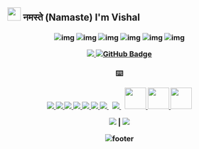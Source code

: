<h2><img src="https://i.pinimg.com/originals/92/59/8f/92598f86d39965bbc493ce8b3f141d2d.gif" width="30"/> नमस्ते (Namaste) I'm Vishal <img 

</em></p>


<h3 align="center">




 

![img](https://custom-icon-badges.herokuapp.com/badge/Repo-blue.svg?logo=repo)
![img](https://custom-icon-badges.herokuapp.com/badge/Star-yellow.svg?logo=star)
![img](https://custom-icon-badges.herokuapp.com/badge/Issue-red.svg?logo=issue)
![img](https://custom-icon-badges.herokuapp.com/badge/Fork-orange.svg?logo=fork)
![img](https://custom-icon-badges.herokuapp.com/badge/Commit-green.svg?logo=commit)
![img](https://custom-icon-badges.herokuapp.com/badge/Pull%20Request-purple.svg?logo=pr)



  <a href="https://github.com/VishalCodez/github-profile-views-counter">
    <img src="https://komarev.com/ghpvc/?username=VishalCodez">
</a>
<a href="https://github.com/VishalCodez?tab=followers"><img src="https://img.shields.io/github/followers/VishalCodez?label=Followers&style=social" alt="GitHub Badge"></a>
  </h3>
  



<h3 align="center">
  ⌨️
  </p>
    <a href="https://www.w3schools.com/c/" target="_blank"> <img src="https://img.icons8.com/color/48/000000/c-programming.png"/> </a>
    <a href="https://www.w3schools.com/cpp/cpp_intro.asp" target="_blank"> <img src="https://img.icons8.com/color/48/000000/c-plus-plus-logo.png"/> </a>
    <a href="https://www.python.org/" target="_blank"> <img src="https://img.icons8.com/color/48/000000/python--v1.png"/> </a> 
    <a href="https://www.java.com/en/" target="_blank"> <img src="https://img.icons8.com/color/48/000000/java-coffee-cup-logo--v1.png"/> </a> 
    <a href="https://www.javascript.com/" target="_blank"> <img src="https://img.icons8.com/color/48/000000/javascript--v1.png"/> </a> 
    <a href="https://www.typescriptlang.org/" target="_blank"> <img src="https://img.icons8.com/color/48/000000/typescript"/> </a> 
    <a style="padding-right:8px;" href="https://nodejs.org" target="_blank"> <img src="https://img.icons8.com/fluency/48/000000/node-js.png"/> </a> 
    <a style="padding-right:8px;" href="https://git-scm.com/" target="_blank"> <img src="https://img.icons8.com/color/48/000000/git.png"/> </a> 
    <a href="https://www.mongodb.com/" target="_blank"> <img src="https://img.icons8.com/color/96/000000/mongodb.png" width="48" height="48"/> </a> 
    <a href="https://www.mysql.com/" target="_blank"> <img src="https://img.icons8.com/?size=96&id=vR6XrZzQr1CN&format=png" width="48" height="48"/> </a> 
    <a href="https://www.postgresql.org/" target="_blank"> <img src="https://img.icons8.com/?size=96&id=38561&format=png" width="48" height="48"/> </a> 		
 </p>



<div align="center">
	

<img src="https://github-readme-stats.vercel.app/api?username=vishalcodez&show_icons=true&theme=dark"/> | <img src="https://github-readme-stats.vercel.app/api/top-langs/?username=vishalcodez&layout=compact&theme=dark"/>


</div>

</p>
 <div>

![footer](https://i.ibb.co/9yvsZhZ/Hindustan.png)



